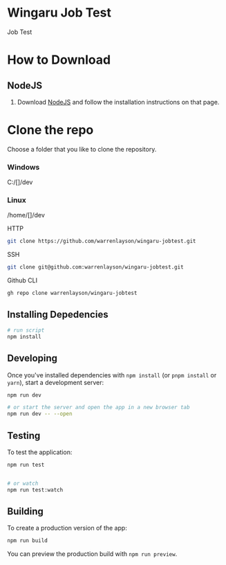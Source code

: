 # Wingaru Job Test

Job Test

# How to Download

## NodeJS
 1. Download [NodeJS](https://nodejs.org/en/download/) and follow the installation instructions on that page.
 
# Clone the repo

Choose a folder that you like to clone the repository.
 ### Windows
 C:/[<User>]/dev
 
 ### Linux
 /home/[<User>]/dev
 
 HTTP
 ```bash
 git clone https://github.com/warrenlayson/wingaru-jobtest.git
 ```

SSH
```bash
git clone git@github.com:warrenlayson/wingaru-jobtest.git
```

Github CLI
```
gh repo clone warrenlayson/wingaru-jobtest
```

## Installing Depedencies

```bash
# run script
npm install
```

## Developing

Once you've installed dependencies with `npm install` (or `pnpm install` or `yarn`), start a development server:

```bash
npm run dev

# or start the server and open the app in a new browser tab
npm run dev -- --open
```

## Testing

To test the application:

```bash
npm run test


# or watch
npm run test:watch
```

## Building

To create a production version of the app:

```bash
npm run build
```

You can preview the production build with `npm run preview`.
